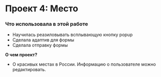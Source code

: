 # Проект 4: Место

### Что использовала в этой работе

* Научилась реазиловывать всплывающую кнопку popup
* Сделала адаптив для формы
* Сделала отправку формы

**О чем проект?**

* О красивых местах в России. Информацию о пользователе можно редактировать. 
